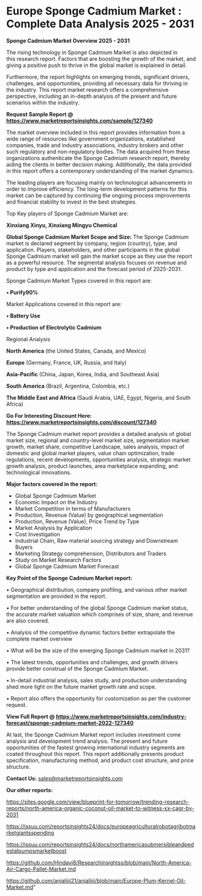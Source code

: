 # Europe Sponge Cadmium Market : Complete Data Analysis 2025 - 2031

<Strong> Sponge Cadmium Market Overview 2025 - 2031</strong>

The rising technology in Sponge Cadmium Market is also depicted in this research report. Factors that are boosting the growth of the market, and giving a positive push to thrive in the global market is explained in detail.

Furthermore, the report highlights on emerging trends, significant drivers, challenges, and opportunities, providing all necessary data for thriving in the industry. This report market research offers a comprehensive perspective, including an in-depth analysis of the present and future scenarios within the industry.

<strong>Request Sample Report @ <a href=https://www.marketreportsinsights.com/sample/127340>https://www.marketreportsinsights.com/sample/127340</a></strong>

The market overview included in this report provides information from a wide range of resources like government organizations, established companies, trade and industry associations, industry brokers and other such regulatory and non-regulatory bodies. The data acquired from these organizations authenticate the Sponge Cadmium research report, thereby aiding the clients in better decision making. Additionally, the data provided in this report offers a contemporary understanding of the market dynamics.

The leading players are focusing mainly on technological advancements in order to improve efficiency. The long-term development patterns for this market can be captured by continuing the ongoing process improvements and financial stability to invest in the best strategies.

Top Key players of Sponge Cadmium Market are:

<strong>Xinxiang Xinyu, Xinxiang Mingyu Chemical</strong>

<strong><b>Global Sponge Cadmium Market Scope and Size:</b></strong>
The Sponge Cadmium market is declared segment by company, region (country), type, and application. Players, stakeholders, and other participants in the global Sponge Cadmium market will gain the market scope as they use the report as a powerful resource. The segmental analysis focuses on revenue and product by type and application and the forecast period of 2025-2031.

Sponge Cadmium Market Types covered in this report are:

<strong>• Purify90%</strong>

Market Applications covered in this report are:

<strong>• Battery Use

• Production of Electrolytic Cadmium</strong> 

Regional Analysis

<strong>North America</strong> (the United States, Canada, and Mexico)

<strong>Europe</strong> (Germany, France, UK, Russia, and Italy)

<strong>Asia-Pacific</strong> (China, Japan, Korea, India, and Southeast Asia)

<strong>South America</strong> (Brazil, Argentina, Colombia, etc.)

<strong>The Middle East and Africa</strong> (Saudi Arabia, UAE, Egypt, Nigeria, and South Africa)

<strong>Go For Interesting Discount Here: <a href=https://www.marketreportsinsights.com/discount/127340>https://www.marketreportsinsights.com/discount/127340</a></strong>

The Sponge Cadmium market report provides a detailed analysis of global market size, regional and country-level market size, segmentation market growth, market share, competitive Landscape, sales analysis, impact of domestic and global market players, value chain optimization, trade regulations, recent developments, opportunities analysis, strategic market growth analysis, product launches, area marketplace expanding, and technological innovations.

<strong><b>Major factors covered in the report:</b></strong>
<ul>
  <li>Global Sponge Cadmium Market </li>
  <li>Economic Impact on the Industry</li>
  <li>Market Competition in terms of Manufacturers</li>
  <li>Production, Revenue (Value) by geographical segmentation</li>
  <li>Production, Revenue (Value), Price Trend by Type</li>
  <li>Market Analysis by Application</li>
  <li>Cost Investigation</li>
  <li>Industrial Chain, Raw material sourcing strategy and Downstream Buyers</li>
  <li>Marketing Strategy comprehension, Distributors and Traders</li>
  <li>Study on Market Research Factors</li>
  <li>Global Sponge Cadmium Market Forecast</li>
</ul>

<strong><b>Key Point of the Sponge Cadmium Market report:</b></strong>

• Geographical distribution, company profiling, and various other market segmentation are provided in the report.

• For better understanding of the global Sponge Cadmium market status, the accurate market valuation which comprises of size, share, and revenue are also covered.

• Analysis of the competitive dynamic factors better extrapolate the complete market overview

• What will be the size of the emerging Sponge Cadmium market in 2031?

• The latest trends, opportunities and challenges, and growth drivers provide better construal of the Sponge Cadmium Market.

• In-detail industrial analysis, sales study, and production understanding shed more light on the future market growth rate and scope.

• Report also offers the opportunity for customization as per the customer request.

<strong><b>View Full Report @ <a href=https://www.marketreportsinsights.com/industry-forecast/sponge-cadmium-market-2022-127340>https://www.marketreportsinsights.com/industry-forecast/sponge-cadmium-market-2022-127340</a></b></strong>


At last, the Sponge Cadmium Market report includes investment come analysis and development trend analysis. The present and future opportunities of the fastest growing international industry segments are coated throughout this report. This report additionally presents product specification, manufacturing method, and product cost structure, and price structure.

<strong>Contact Us:</strong>
sales@marketreportsinsights.com

<strong>Our other reports:</strong>

<a href=https://sites.google.com/view/blueprint-for-tomorrow/trending-research-reports/north-america-organic-coconut-oil-market-to-witness-xx-cagr-by-2031>https://sites.google.com/view/blueprint-for-tomorrow/trending-research-reports/north-america-organic-coconut-oil-market-to-witness-xx-cagr-by-2031</a>

<a href=https://issuu.com/reportsinsights24/docs/europeagriculturalrobotagribotmarketgiantsspending>https://issuu.com/reportsinsights24/docs/europeagriculturalrobotagribotmarketgiantsspending</a>

<a href=https://issuu.com/reportsinsights24/docs/northamericasubmersibleandpedestalpumpsmarketboost>https://issuu.com/reportsinsights24/docs/northamericasubmersibleandpedestalpumpsmarketboost</a>

<a href=https://github.com/Hindavi8/Researchinsightss/blob/main/North-America-Air-Cargo-Pallet-Market.md>https://github.com/Hindavi8/Researchinsightss/blob/main/North-America-Air-Cargo-Pallet-Market.md</a>

<a href=https://github.com/anjaliiii21/anjaliiii/blob/main/Europe-Plum-Kernel-Oil-Market.md>https://github.com/anjaliiii21/anjaliiii/blob/main/Europe-Plum-Kernel-Oil-Market.md</a>"
